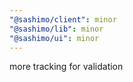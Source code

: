 ```yaml
---
"@sashimo/client": minor
"@sashimo/lib": minor
"@sashimo/ui": minor
---
```


more tracking for validation
